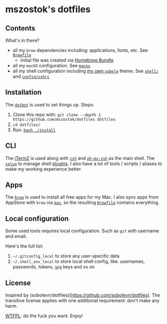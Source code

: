 # mszostok's dotfiles

## Contents

What's in there?

- all my `brew` dependencies including: applications, fonts, etc.
  See [`Brewfile`](https://github.com/sobolevn/dotfiles/blob/master/Brewfile)
    - initial file was created via [Homebrew Bundle](https://github.com/Homebrew/homebrew-bundle)
- all my `macOS` configuration. See [`macos`](https://github.com/sobolevn/dotfiles/blob/master/macos/)
- all my shell configuration including [my own `sobole`](https://github.com/sobolevn/sobole-zsh-theme) theme.
  See [`shell/`](https://github.com/sobolevn/dotfiles/tree/master/shell)
  and [`config/zshrc`](https://github.com/sobolevn/dotfiles/blob/master/config/zshrc)

## Installation

The [`dotbot`](https://github.com/anishathalye/dotbot/) is used to set things up. Steps:

1. Clone this repo with: `git clone --depth 1 https://github.com/mszostok/dotfiles dotfiles`
2. `cd dotfiles/`
3. Run: [`bash ./install`](https://github.com/sobolevn/dotfiles/blob/master/install)

## CLI

The [iTerm2](https://iterm2.com/) is used along with [`zsh`](https://github.com/zsh-users/zsh)
and [`oh-my-zsh`](https://github.com/robbyrussell/oh-my-zsh) as the main shell.
The [`zplug`](https://github.com/zplug/zplug) to manage
shell [plugins](https://github.com/sobolevn/dotfiles/blob/master/config/zplugrc). I also have a lot of tools / scripts /
aliases to make my working experience better.

## Apps

The [`brew`](https://brew.sh/) is used to install all free apps for my Mac. I also sync apps from AppStore with `brew`
via [`mas`](https://formulae.brew.sh/formula/mas), so the
resulting [`Brewfile`](https://github.com/sobolevn/dotfiles/blob/master/Brewfile) contains everything.

## Local configuration

Some used tools requires local configuration. Such as `git` with username and email.

Here's the full list:

1. `~/.gitconfig_local` to store any user-specific data
2. `~/.shell_env_local` to store local shell config, like: usernames, passwords, tokens, `gpg` keys and so on

## License

Inspired by (sobolevn/dotfiles)[https://github.com/sobolevn/dotfiles]. The transitive license applies with one additional requirement: don't make any harm. 

[WTFPL](https://en.wikipedia.org/wiki/WTFPL): do the fuck you want. Enjoy!

